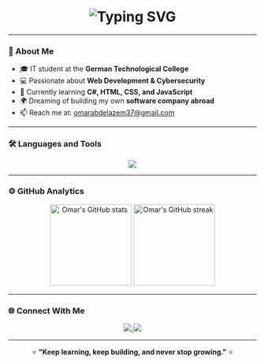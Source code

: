<!-- Header animation -->
<h1 align="center">
  <img src="https://readme-typing-svg.herokuapp.com?font=Fira+Code&weight=500&size=26&pause=1000&color=00BFFF&center=true&vCenter=true&width=435&lines=Hi+I'm+Omar+Abdelazim+👋;IT+Student+%7C+Web+Developer+%7C+Cybersecurity+Learner;Welcome+to+my+GitHub+Profile!+🚀" alt="Typing SVG" />
</h1>

---

### 🧠 About Me
- 🎓 IT student at the **German Technological College**  
- 💻 Passionate about **Web Development & Cybersecurity**  
- 🚀 Currently learning **C#, HTML, CSS, and JavaScript**  
- 🌍 Dreaming of building my own **software company abroad**  
- 📫 Reach me at: [omarabdelazem37@gmail.com](mailto:omarabdelazem37@gmail.com)

---

### 🛠️ Languages and Tools
<p align="center">
  <img src="https://skillicons.dev/icons?i=html,css,js,cs,git,github,figma,photoshop,linux&theme=light" />
</p>

---

### ⚙️ GitHub Analytics
<p align="center">
  <img src="https://github-readme-stats.vercel.app/api?username=omarabdelazem37&show_icons=true&theme=tokyonight" alt="Omar's GitHub stats" height="165" />
  <img src="https://github-readme-streak-stats.herokuapp.com/?user=omarabdelazem37&theme=tokyonight" alt="Omar's GitHub streak" height="165" />
</p>

---

### 🌐 Connect With Me
<p align="center">
  <a href="https://www.linkedin.com/in/omar-lotfi-422578380" target="_blank">
    <img src="https://img.shields.io/badge/LinkedIn-Omar%20Abdelazim-blue?style=for-the-badge&logo=linkedin" />
  </a>
  <a href="mailto:omarabdelazem37@gmail.com" target="_blank">
    <img src="https://img.shields.io/badge/Email-Contact-red?style=for-the-badge&logo=gmail" />
  </a>
</p>

---

<p align="center">
  ⭐ <b>"Keep learning, keep building, and never stop growing."</b> ⭐
</p>
